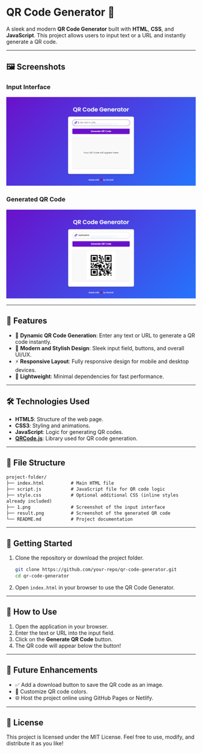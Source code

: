
# QR Code Generator 🌟

A sleek and modern **QR Code Generator** built with **HTML**, **CSS**, and **JavaScript**. This project allows users to input text or a URL and instantly generate a QR code.

---

## 🖼️ Screenshots

### Input Interface
![Input Interface](./1.PNG)

### Generated QR Code
![Generated QR Code](./result.PNG)

---

## 🚀 Features

- 🔗 **Dynamic QR Code Generation**: Enter any text or URL to generate a QR code instantly.
- 🎨 **Modern and Stylish Design**: Sleek input field, buttons, and overall UI/UX.
- ⚡ **Responsive Layout**: Fully responsive design for mobile and desktop devices.
- 💾 **Lightweight**: Minimal dependencies for fast performance.

---

## 🛠️ Technologies Used

- **HTML5**: Structure of the web page.
- **CSS3**: Styling and animations.
- **JavaScript**: Logic for generating QR codes.
- [**QRCode.js**](https://github.com/davidshimjs/qrcodejs): Library used for QR code generation.

---

## 📂 File Structure

```
project-folder/
├── index.html          # Main HTML file
├── script.js           # JavaScript file for QR code logic
├── style.css           # Optional additional CSS (inline styles already included)
├── 1.png               # Screenshot of the input interface
├── result.png          # Screenshot of the generated QR code
└── README.md           # Project documentation
```

---

## 🎉 Getting Started

1. Clone the repository or download the project folder.
   ```bash
   git clone https://github.com/your-repo/qr-code-generator.git
   cd qr-code-generator
   ```

2. Open `index.html` in your browser to use the QR Code Generator.

---

## 📖 How to Use

1. Open the application in your browser.
2. Enter the text or URL into the input field.
3. Click on the **Generate QR Code** button.
4. The QR code will appear below the button!

---

## 🔧 Future Enhancements

- ✅ Add a download button to save the QR code as an image.
- 🎨 Customize QR code colors.
- 🌐 Host the project online using GitHub Pages or Netlify.

---

## 📄 License

This project is licensed under the MIT License. Feel free to use, modify, and distribute it as you like!
